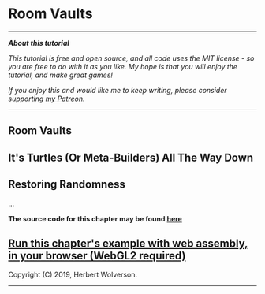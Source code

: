 # Room Vaults

---

***About this tutorial***

*This tutorial is free and open source, and all code uses the MIT license - so you are free to do with it as you like. My hope is that you will enjoy the tutorial, and make great games!*

*If you enjoy this and would like me to keep writing, please consider supporting [my Patreon](https://www.patreon.com/blackfuture).*

---



## Room Vaults

## It's Turtles (Or Meta-Builders) All The Way Down

## Restoring Randomness

...

**The source code for this chapter may be found [here](https://github.com/thebracket/rustrogueliketutorial/tree/master/chapter-34-vaults)**


[Run this chapter's example with web assembly, in your browser (WebGL2 required)](http://bfnightly.bracketproductions.com/rustbook/wasm/chapter-34-vaults/)
---

Copyright (C) 2019, Herbert Wolverson.

---